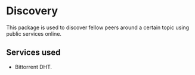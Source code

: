 # Discovery
This package is used to discover fellow peers around a certain topic using public services online.

## Services used
- Bittorrent DHT.
